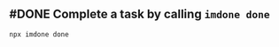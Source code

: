 ## #DONE Complete a task by calling `imdone done`
<card>

```bash
npx imdone done
```
<!--  #story -->
<!-- created:2023-09-15T03:31:59.946Z task-id:6dKCq order:-5 story-id:Complete-a-task -->
</card>